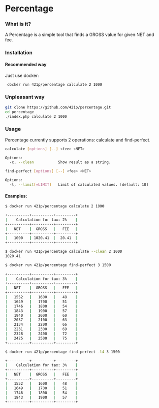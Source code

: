 # Percentage

### What is it?

A Percentage is a simple tool that finds a GROSS value for given NET and fee.

### Installation

#### Recommended way

Just use docker:

```bash
 docker run 421p/percentage calculate 2 1000
```

### Unpleasant way
```bash
git clone https://github.com/421p/percentage.git
cd percentage
./index.php calculate 2 1000
```

### Usage

Percentage currently supports 2 operations: calculate and find-perfect.

```sh
calculate [options] [--] <fee> <NET>

Options:
  -c, --clean           Show result as a string.

find-perfect [options] [--] <fee> <NET>

Options:
  -l, --limit[=LIMIT]   Limit of calculated values. [default: 10]
```

#### Examples:

```sh
$ docker run 421p/percentage calculate 2 1000

+----------+----------+---------+
|    Calculation for tax: 2%    |
+----------+----------+---------+
|   NET    |  GROSS   |   FEE   |
+----------+----------+---------+
|   1000   | 1020.41  |  20.41  |
+----------+----------+---------+
```

```sh
$ docker run 421p/percentage calculate --clean 2 1000
1020.41
```

```sh
$ docker run 421p/percentage find-perfect 3 1500  
                                                
+----------+----------+---------+
|    Calculation for tax: 3%    |
+----------+----------+---------+
|   NET    |  GROSS   |   FEE   |
+----------+----------+---------+
|   1552   |   1600   |   48    |
|   1649   |   1700   |   51    |
|   1746   |   1800   |   54    |
|   1843   |   1900   |   57    |
|   1940   |   2000   |   60    |
|   2037   |   2100   |   63    |
|   2134   |   2200   |   66    |
|   2231   |   2300   |   69    |
|   2328   |   2400   |   72    |
|   2425   |   2500   |   75    |
+----------+----------+---------+
```

```sh
$ docker run 421p/percentage find-perfect -l4 3 1500

+----------+----------+---------+
|    Calculation for tax: 3%    |
+----------+----------+---------+
|   NET    |  GROSS   |   FEE   |
+----------+----------+---------+
|   1552   |   1600   |   48    |
|   1649   |   1700   |   51    |
|   1746   |   1800   |   54    |
|   1843   |   1900   |   57    |
+----------+----------+---------+
```

